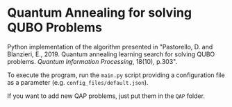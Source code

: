 # Quantum Annealing for solving QUBO Problems

Python implementation of the algorithm presented in "Pastorello, D. and Blanzieri, E., 2019. Quantum annealing learning search for solving QUBO problems. *Quantum Information Processing*, 18(10), p.303".

To execute the program, run the `main.py` script providing a configuration file as a parameter (e.g. `config_files/default.json`).

If you want to add new QAP problems, just put them in the `QAP` folder.

